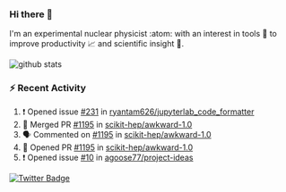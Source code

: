### Hi there 👋 

I'm an experimental nuclear physicist :atom: with an interest in tools :wrench: to improve productivity :chart_with_upwards_trend: and scientific insight :telescope:.

![github stats](https://github-readme-stats.vercel.app/api?username=agoose77&show_icons=true&hide_rank=true&hide_title=true&bg_color=30,e76445,904e95&text_color=efe3ec&icon_color=efe3ec)
<!--
**agoose77/agoose77** is a ✨ _special_ ✨ repository because its `README.md` (this file) appears on your GitHub profile.

Here are some ideas to get you started:

- 🔭 I’m currently working on ...
- 🌱 I’m currently learning ...
- 👯 I’m looking to collaborate on ...
- 🤔 I’m looking for help with ...
- 💬 Ask me about ...
- 📫 How to reach me: ...
- 😄 Pronouns: ...
- ⚡ Fun fact: ...
-->

### :zap: Recent Activity
<!--START_SECTION:activity-->
1. ❗️ Opened issue [#231](https://github.com/ryantam626/jupyterlab_code_formatter/issues/231) in [ryantam626/jupyterlab_code_formatter](https://github.com/ryantam626/jupyterlab_code_formatter)
2. 🎉 Merged PR [#1195](https://github.com/scikit-hep/awkward-1.0/pull/1195) in [scikit-hep/awkward-1.0](https://github.com/scikit-hep/awkward-1.0)
3. 🗣 Commented on [#1195](https://github.com/scikit-hep/awkward-1.0/issues/1195) in [scikit-hep/awkward-1.0](https://github.com/scikit-hep/awkward-1.0)
4. 💪 Opened PR [#1195](https://github.com/scikit-hep/awkward-1.0/pull/1195) in [scikit-hep/awkward-1.0](https://github.com/scikit-hep/awkward-1.0)
5. ❗️ Opened issue [#10](https://github.com/agoose77/project-ideas/issues/10) in [agoose77/project-ideas](https://github.com/agoose77/project-ideas)
<!--END_SECTION:activity-->


[![Twitter Badge](https://img.shields.io/twitter/follow/agoose77?style=flat-square&logo=Twitter&logoColor=white&color=cornflowerblue)](https://twitter.com/agoose77)
